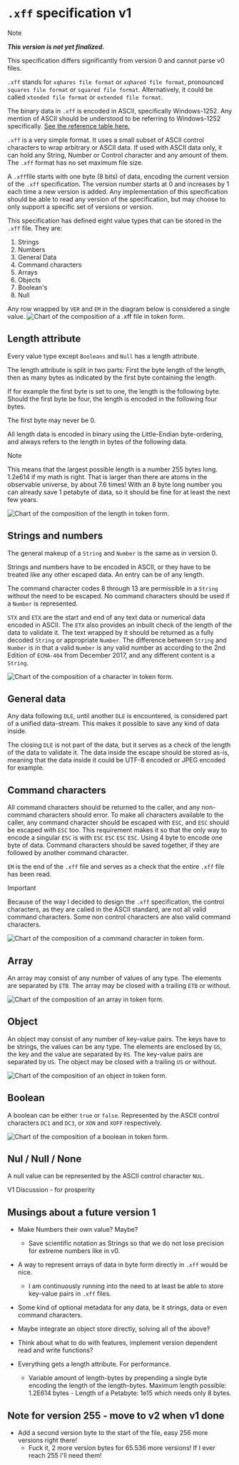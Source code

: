 # `.xff` specification v1

> [!note]
> ***This version is not yet finalized.***

This specification differs significantly from version 0 and cannot parse v0 files.

`.xff` stands for `xqhares file format` or `xqhared file format`, pronounced `squares file format` or `squared file format`.
Alternatively, it could be called `xtended file format` or `extended file format`.

The binary data in `.xff` is encoded in ASCII, specifically Windows-1252.
Any mention of ASCII should be understood to be referring to Windows-1252 specifically. 
[See the reference table here.](ascii-reference.md)

`.xff` is a very simple format. It uses a small subset of ASCII control characters to wrap arbitrary or ASCII data.
If used with ASCII data only, it can hold any String, Number or Control character and any amount of them.
The `.xff` format has no set maximum file size.

A `.xff`file starts with one byte (8 bits) of data, encoding the current version of the `.xff` specification.
The version number starts at 0 and increases by 1 each time a new version is added.
Any implementation of this specification should be able to read any version of the specification, but may choose to only support a specific set of versions or version.

This specification has defined eight value types that can be stored in the `.xff` file.
They are:

1. Strings
2. Numbers
3. General Data
4. Command characters
5. Arrays
6. Objects
7. Boolean's
8. Null

Any row wrapped by `VER` and `EM` in the diagram below is considered a single value.
![Chart of the composition of a `.xff` file in token form.](../pictures/xff_v1-main-chart.png)

## Length attribute

Every value type except `Booleans` and `Null` has a length attribute.

The length attribute is split in two parts:
First the byte length of the length, then as many bytes as indicated by the first byte containing the length.

If for example the first byte is set to one, the length is the following byte.
Should the first byte be four, the length is encoded in the following four bytes.

The first byte may never be 0.

All length data is encoded in binary using the Little-Endian byte-ordering, and always refers to the length in bytes of the following data.

> [!note]
> This means that the largest possible length is a number 255 bytes long. 1.2e614 if my math is right. That is larger than there are atoms in the observable universe, by about 7.6 times!
> With an 8 byte long number you can already save 1 petabyte of data, so it should be fine for at least the next few years.

![Chart of the composition of the length in token form.](../pictures/xff_v1-len-chart.png)

## Strings and numbers
The general makeup of a `String` and `Number` is the same as in version 0.

Strings and numbers have to be encoded in ASCII, or they have to be treated like any other escaped data.
An entry can be of any length.

The command character codes 8 through 13 are permissible in a `String` without the need to be escaped.
No command characters should be used if a `Number` is represented.

`STX` and `ETX` are the start and end of any text data or numerical data encoded in ASCII.
The `ETX` also provides an inbuilt check of the length of the data to validate it.
The text wrapped by it should be returned as a fully decoded `String` or appropriate `Number`.
The difference between `String` and `Number` is in that a valid `Number` is any valid number as according to the 2nd Edition of `ECMA-404` from December 2017, and any different content is a `String`.

![Chart of the composition of a character in token form.](../pictures/xff_v0-char-chart.jpeg)

## General data
Any data following `DLE`, until another `DLE` is encountered, is considered part of a unified data-stream. This makes it possible to save any kind of data inside.

The closing `DLE` is not part of the data, but it serves as a check of the length of the data to validate it.
The data inside the escape should be stored as-is, meaning that the data inside it could be UTF-8 encoded or JPEG encoded for example.

## Command characters
All command characters should be returned to the caller, and any non-command characters should error.
To make all characters available to the caller, any command character should be escaped with `ESC`, and `ESC` should be escaped with `ESC` too.
This requirement makes it so that the only way to encode a singular `ESC` is with `ESC` `ESC` `ESC` `ESC`. Using 4 byte to encode one byte of data. 
Command characters should be saved together, if they are followed by another command character.

`EM` is the end of the `.xff` file and serves as a check that the entire `.xff` file has been read.

> [!important]
> Because of the way I decided to design the `.xff` specification, the control characters, as they are called in the ASCII standard, are not all valid command characters.
> Some non control characters are also valid command characters.

![Chart of the composition of a command character in token form.](../pictures/xff_v0-cmd-char-chart.jpeg)

## Array
An array may consist of any number of values of any type.
The elements are separated by `ETB`.
The array may be closed with a trailing `ETB` or without.

![Chart of the composition of an array in token form.](../pictures/xff_v1-array-chart.png)

## Object
An object may consist of any number of key-value pairs.
The keys have to be strings, the values can be any type.
The elements are enclosed by `GS`, the key and the value are separated by `RS`.
The key-value pairs are separated by `US`.
The object may be closed with a trailing `US` or without.

![Chart of the composition of an object in token form.](../pictures/xff_v1-object-chart.png)

## Boolean
A boolean can be either `true` or `false`.
Represented by the ASCII control characters `DC1` and `DC3`, or `XON` and `XOFF` respectively.

![Chart of the composition of a boolean in token form.](../pictures/xff_v1-bool-chart.png)

## Nul / Null / None
A null value can be represented by the ASCII control character `NUL`.

<detail>
    <summary>
        V1 Discussion - for prosperity
    </summary>

## Musings about a future version 1

- Make Numbers their own value? Maybe?
    - Save scientific notation as Strings so that we do not lose precision for extreme numbers like in v0.

- A way to represent arrays of data in byte form directly in `.xff` would be nice.
    - I am continuously running into the need to at least be able to store key-value pairs in `.xff` files.
- Some kind of optional metadata for any data, be it strings, data or even command characters.
- Maybe integrate an object store directly, solving all of the above?
- Think about what to do with features, implement version dependent read and write functions?
- Everything gets a length attribute. For performance.
    - Variable amount of length-bytes by prepending a single byte encoding the length of the length-bytes. Maximum length possible: 1.2E614 bytes - Length of a Petabyte: 1e15 which needs only 8 bytes.

</detail>

## Note for version 255 - move to v2 when v1 done
- Add a second version byte to the start of the file, easy 256 more versions right there!
    - Fuck it, 2 more version bytes for 65.536 more versions! If I ever reach 255 I'll need them!
